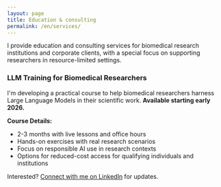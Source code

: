 ```yaml
---
layout: page
title: Education & consulting
permalink: /en/services/
---
```


I provide education and consulting services for biomedical research institutions and corporate clients, with a special focus on supporting researchers in resource-limited settings.

<h3>LLM Training for Biomedical Researchers</h3>

I'm developing a practical course to help biomedical researchers harness Large Language Models in their scientific work. **Available starting early 2026.**

**Course Details:**
- 2-3 months with live lessons and office hours
- Hands-on exercises with real research scenarios
- Focus on responsible AI use in research contexts
- Options for reduced-cost access for qualifying individuals and institutions

Interested? [Connect with me on LinkedIn](https://de.linkedin.com/in/nico-marr-3b53a893) for updates.